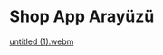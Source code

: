 # Shop App Arayüzü  

[untitled (1).webm](https://github.com/user-attachments/assets/249acaff-f147-4c71-9e7d-af04ce3f7643)
